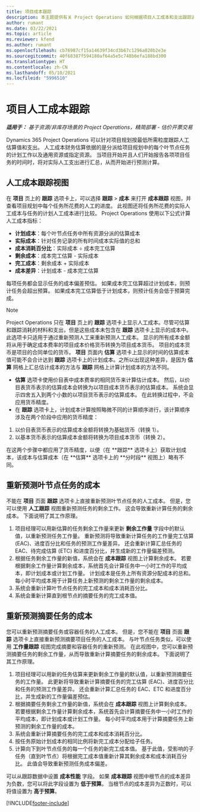 ```yaml
---
title: 项目成本跟踪
description: 本主题提供有关 Project Operations 如何根据项目人工成本和支出跟踪进度的信息。
author: rumant
ms.date: 03/22/2021
ms.topic: article
ms.reviewer: kfend
ms.author: rumant
ms.openlocfilehash: cb76987cf15a14639f34cd3b67c1296a020b2e3e
ms.sourcegitcommit: 40f68387f594180af64a5e5c748b6efa188bd300
ms.translationtype: HT
ms.contentlocale: zh-CN
ms.lasthandoff: 05/10/2021
ms.locfileid: "5996510"
---
```

# <a name="labor-cost-tracking-on-projects"></a>项目人工成本跟踪

_**适用于：** 基于资源/非库存场景的 Project Operations，精简部署 - 估价开票交易_

Dynamics 365 Project Operations 可以针对项目规划按最低所需粒度跟踪人工估算值和支出。 人工成本财务估算依据的是分派给项目规划中的每个叶节点任务的计划工作以及通用资源或指定资源。 当项目开始并且人们开始报告各项项目任务的时间时，将对实际人工支出进行汇总，从而开始进行预测计算。

## <a name="labor-cost-tracking-view"></a>人工成本跟踪视图

在 **项目** 页上的 **跟踪** 选项卡上，可以选择 **跟踪** > **成本** 来打开 **成本跟踪** 视图，并查看项目规划中每个任务所花费的人工的进度。 此视图还将任务所花费的实际人工成本与任务的计划人工成本进行比较。 Project Operations 使用以下公式计算人工成本指标：

- **计划成本**：每个叶节点任务中所有资源分派的估算成本
- **实际成本**：针对任务记录的所有时间成本实际值的总和
- **成本消耗百分比**：实际成本 ÷ 成本完工估算
- **剩余成本**：成本完工估算 - 实际成本
- **完工成本**：剩余成本 + 实际成本
- **成本差异**：计划成本 - 成本完工估算

每项任务都会显示任务的成本偏差预估。 如果成本完工估算超过计划成本，则预计任务会超出预算。 如果成本完工估算低于计划成本，则预计任务会低于预算完成。

>[!NOTE]
> Project Operations 只在 **项目** 页上的 **跟踪** 选项卡上显示人工成本。尽管可估算和跟踪消耗的材料和支出，但是这些成本未包含在 **跟踪** 选项卡上显示的成本中。此选项卡只适用于通过重新预测人工来重新预测人工成本。
显示的所有成本金额将从用于确定成本费率的项目成本价格货币转换为项目成本货币。 项目的成本货币是项目的合同单位的货币。 **项目** 页面内 **估算** 选项卡上显示的时间的估算成本值可能不会合计达到 **跟踪** 选项卡上的计划成本。之所以出现这种差异，是因为 **估算** 网格上汇总估计成本的方法与 **跟踪** 网格上计算计划成本的方法不同。 
>
> - **估算** 选项卡使用价目表中成本费率的相同货币来计算估计成本。 然后，以价目表货币表示的估算成本会转换为以项目成本货币表示的估算成本。 系统会显示四舍五入到两个小数的以项目货币表示的估算成本。 在此转换过程中，不会应用货币精度。 
> - 在 **跟踪** 选项卡上，计划成本计算按照略微不同的计算顺序进行，该计算顺序涉及在两个阶段中应用的货币精度： 
   ><ol>
   ><li>以价目表货币表示的估算成本金额将转换为基础货币（转换 1）。</li>
   ><li>以基本货币表示的估算成本金额将转换为项目成本货币（转换 2）。 </li>
   ></ol>
   >在这两个步骤中都应用了货币精度，以便（在 **跟踪** 选项卡上）获取计划成本，该成本与估算成本（在 **估算** 选项卡上的 **分时段** 视图上）略有不同。 
   
## <a name="reprojecting-costs-on-leaf-node-tasks"></a>重新预测叶节点任务的成本

不能在 **项目** 页面 **跟踪** 选项卡上直接重新预测叶节点任务的人工成本。 但是，您可以使用 **人工跟踪** 视图重新预测任务的剩余工作。 这会导致重新计算任务的剩余成本。 下面说明了其工作原理。

1. 项目经理可以用新估算的任务剩余工作量来更新 **剩余工作量** 字段中的默认值，以重新预测任务工作量。 重新预测将导致重新计算任务的工作量完工估算 (EAC)、进度百分比和任务的预测工作量差异。 还会重新计算汇总任务的 EAC、待完成估算 (ETC) 和进度百分比，并生成新的工作量偏差预测。
2. 根据任务剩余工作量的新值，系统会在 **成本跟踪** 视图上计算剩余成本。 若要根据剩余工作量计算剩余成本，系统首先会计算任务中一小时工作的平均成本，即计划成本或计划工作量。 计划成本是任务上所有资源分配成本的总和。 每小时平均成本用于计算任务上新预测的剩余工作量的剩余成本。
3. 系统会重新计算叶节点任务的完工成本和成本消耗百分比。
4. 系统会重新计算直到根节点的摘要任务的完工成本值。

## <a name="reprojecting-costs-on-summary-tasks"></a>重新预测摘要任务的成本

您可以重新预测摘要任务或容器任务的人工成本。 但是，您不能在 **项目** 页面 **跟踪** 选项卡上直接重新预测摘要项目任务的人工成本。 与叶节点任务类似，可以使用 **工作量跟踪** 视图完成摘要和容器任务的重新预测。 在此视图中，您可以重新预测摘要任务的剩余工作量，从而导致重新计算摘要任务的剩余成本。 下面说明了其工作原理。

1. 项目经理可以用新的任务估算来更新剩余工作量的默认值，以重新预测摘要任务的工作量。 此更新将导致重新计算摘要任务的完工估算 (EAC)、进度百分比和任务的预测工作量差异。 还会重新计算汇总任务的 EAC、ETC 和进度百分比，并生成新的工作量偏差预估。
2. 根据摘要任务剩余工作量的新值，系统会在 **成本跟踪** 视图上计算剩余成本。 若要根据剩余工作量计算剩余成本，系统首先会计算摘要任务中一小时工作的平均成本，即计划成本或计划工作量。 每小时平均成本用于计算摘要任务上新预测的剩余工作量的成本。
3. 系统会重新计算摘要任务的完工成本和成本消耗百分比。
4. 按任务原始计划成本的相同比例将新完工成本分配给子任务。
5. 计算向下到叶节点任务的每一个任务的新完工成本值。 基于此值，受影响的子任务（直到叶节点）将根据完工成本值重新计算其剩余成本和成本消耗百分比。 此值会导致重新预测任务成本偏差。 


可以从跟踪数据中设置 **成本性能** 字段。 如果 **成本跟踪** 视图中根节点的成本差异为负数，您可以将此字段设置为 **低于预算**。 当根节点的成本差异为正数时，可以将值设置为 **高于预算**。


[!INCLUDE[footer-include](../includes/footer-banner.md)]
